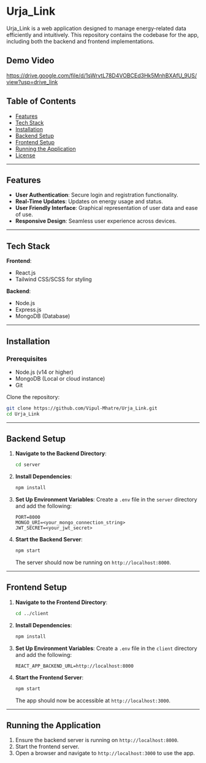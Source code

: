 # Urja_Link

Urja_Link is a web application designed to manage energy-related data efficiently and intuitively. This repository contains the codebase for the app, including both the backend and frontend implementations.

## Demo Video

https://drive.google.com/file/d/1sWrvtL78D4VOBCEd3Hk5MnhBXAfU_9US/view?usp=drive_link

## Table of Contents

- [Features](#features)
- [Tech Stack](#tech-stack)
- [Installation](#installation)
- [Backend Setup](#backend-setup)
- [Frontend Setup](#frontend-setup)
- [Running the Application](#running-the-application)
- [License](#license)

---

## Features

- **User Authentication**: Secure login and registration functionality.
- **Real-Time Updates**: Updates on energy usage and status.
- **User Friendly Interface**: Graphical representation of user data and ease of use.
- **Responsive Design**: Seamless user experience across devices.

---

## Tech Stack

**Frontend**:
- React.js
- Tailwind CSS/SCSS for styling

**Backend**:
- Node.js
- Express.js
- MongoDB (Database)

---

## Installation

### Prerequisites
- Node.js (v14 or higher)
- MongoDB (Local or cloud instance)
- Git

Clone the repository:
```bash
git clone https://github.com/Vipul-Mhatre/Urja_Link.git
cd Urja_Link
```

---

## Backend Setup

1. **Navigate to the Backend Directory**:
   ```bash
   cd server
   ```

2. **Install Dependencies**:
   ```bash
   npm install
   ```

3. **Set Up Environment Variables**:
   Create a `.env` file in the `server` directory and add the following:
   ```env
   PORT=8000
   MONGO_URI=<your_mongo_connection_string>
   JWT_SECRET=<your_jwt_secret>
   ```

4. **Start the Backend Server**:
   ```bash
   npm start
   ```
   The server should now be running on `http://localhost:8000`.

---

## Frontend Setup

1. **Navigate to the Frontend Directory**:
   ```bash
   cd ../client
   ```

2. **Install Dependencies**:
   ```bash
   npm install
   ```

3. **Set Up Environment Variables**:
   Create a `.env` file in the `client` directory and add the following:
   ```env
   REACT_APP_BACKEND_URL=http://localhost:8000
   ```

4. **Start the Frontend Server**:
   ```bash
   npm start
   ```
   The app should now be accessible at `http://localhost:3000`.

---

## Running the Application

1. Ensure the backend server is running on `http://localhost:8000`.
2. Start the frontend server.
3. Open a browser and navigate to `http://localhost:3000` to use the app.
